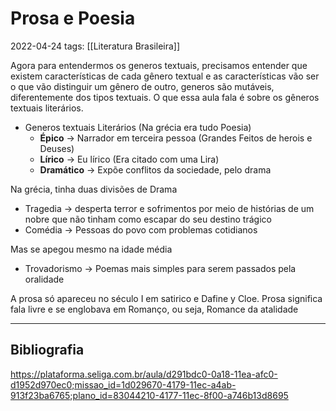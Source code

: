 # Prosa e Poesia
2022-04-24
tags: [[Literatura Brasileira]] 

Agora para entendermos os generos textuais, precisamos entender que existem características de cada gênero textual e as características vão ser o que vão distinguir um gênero de outro, generos são mutáveis, diferentemente dos tipos textuais. O que essa aula fala é sobre os gêneros textuais literários.

* Generos textuais Literários (Na grécia era tudo Poesia)
	* **Épico** → Narrador em terceira pessoa  (Grandes Feitos de herois e Deuses)
	* **Lírico** → Eu lírico (Era citado com uma Lira)
	* **Dramático** → Expõe conflitos da sociedade, pelo drama

Na grécia, tinha duas divisões de Drama

* Tragedia → desperta terror e sofrimentos por meio de histórias de um nobre que não tinham como escapar do seu destino trágico
* Comédia → Pessoas do povo com problemas cotidianos

Mas se apegou mesmo na idade média

* Trovadorismo → Poemas mais simples para serem passados pela oralidade

A prosa só apareceu no século I em satirico e Dafine y Cloe. Prosa significa fala livre e se englobava em Romanço, ou seja, Romance da atalidade 



-----------------------------------------------
## Bibliografia
https://plataforma.seliga.com.br/aula/d291bdc0-0a18-11ea-afc0-d1952d970ec0;missao_id=1d029670-4179-11ec-a4ab-913f23ba6765;plano_id=83044210-4177-11ec-8f00-a746b13d8695
